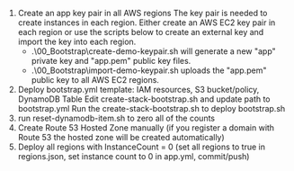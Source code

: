 1. Create an app key pair in all AWS regions 
	The key pair is needed to create instances in each region. Either create an AWS EC2 key pair in each region or use the scripts below 
	to create an external key and import the key into each region. 
    * .\00_Bootstrap\create-demo-keypair.sh will generate a new "app" private key and "app.pem" public key files.
    * .\00_Bootstrap\import-demo-keypair.sh uploads the "app.pem" public key to all AWS EC2 regions. 
1. Deploy bootstrap.yml template: IAM resources, S3 bucket/policy, DynamoDB Table
	Edit create-stack-bootstrap.sh and update path to bootstrap.yml
	Run the create-stack-bootstrap.sh to deploy bootstrap.sh
1. run reset-dynamodb-item.sh to zero all of the counts
1. Create Route 53 Hosted Zone manually (if you register a domain with Route 53 the hosted zone will be created automatically)
1. Deploy all regions with InstanceCount = 0 
	(set all regions to true in regions.json, set instance count to 0 in app.yml, commit/push)